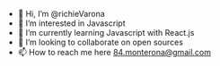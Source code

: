 - 👋 Hi, I’m @richieVarona
- 👀 I’m interested in Javascript 
- 🌱 I’m currently learning Javascript with React.js 
- 💞️ I’m looking to collaborate on open sources 
- 📫 How to reach me here 84.monterona@gmail.com

<!---
richieVarona/richieVarona is a ✨ special ✨ repository because its `README.md` (this file) appears on your GitHub profile.
You can click the Preview link to take a look at your changes.
--->
